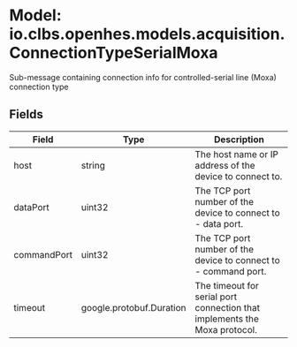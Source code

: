 # Model: io.clbs.openhes.models.acquisition.ConnectionTypeSerialMoxa

Sub-message containing connection info for controlled-serial line (Moxa) connection type

## Fields

| Field | Type | Description |
| --- | --- | --- |
| host | string | The host name or IP address of the device to connect to. |
| dataPort | uint32 | The TCP port number of the device to connect to - data port. |
| commandPort | uint32 | The TCP port number of the device to connect to - command port. |
| timeout | google.protobuf.Duration | The timeout for serial port connection that implements the Moxa protocol. |

